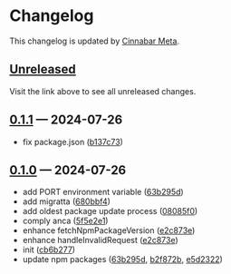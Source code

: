 # Changelog

This changelog is updated by [Cinnabar Meta](https://github.com/cinnabar-forge/node-meta).

## [Unreleased]

Visit the link above to see all unreleased changes.

[comment]: # (Insert new version after this line)

## [0.1.1](https://github.com/cinnabar-forge/npm-packages-data-cache/releases/tag/v0.1.1) — 2024-07-26

- fix package.json ([b137c73])

[b137c73]: https://github.com/cinnabar-forge/npm-packages-data-cache/commit/b137c73


## [0.1.0](https://github.com/cinnabar-forge/npm-packages-data-cache/releases/tag/v0.1.0) — 2024-07-26

- add PORT environment variable ([63b295d])
- add migratta ([680bbf4])
- add oldest package update process ([08085f0])
- comply anca ([5f5e2e1])
- enhance fetchNpmPackageVersion ([e2c873e])
- enhance handleInvalidRequest ([e2c873e])
- init ([cb6b277])
- update npm packages ([63b295d], [b2f872b], [e5d2322])

[63b295d]: https://github.com/cinnabar-forge/npm-packages-data-cache/commit/63b295d
[5f5e2e1]: https://github.com/cinnabar-forge/npm-packages-data-cache/commit/5f5e2e1
[680bbf4]: https://github.com/cinnabar-forge/npm-packages-data-cache/commit/680bbf4
[e5d2322]: https://github.com/cinnabar-forge/npm-packages-data-cache/commit/e5d2322
[08085f0]: https://github.com/cinnabar-forge/npm-packages-data-cache/commit/08085f0
[e2c873e]: https://github.com/cinnabar-forge/npm-packages-data-cache/commit/e2c873e
[b2f872b]: https://github.com/cinnabar-forge/npm-packages-data-cache/commit/b2f872b
[cb6b277]: https://github.com/cinnabar-forge/npm-packages-data-cache/commit/cb6b277


[unreleased]: https://github.com/cinnabar-forge/npm-packages-data-cache/compare/v0.1.1...HEAD
